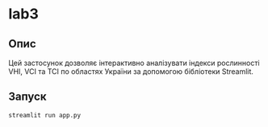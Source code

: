 # lab3
## Опис
Цей застосунок дозволяє інтерактивно аналізувати індекси рослинності VHI, VCI та TCI по областях України за допомогою бібліотеки Streamlit.

## Запуск
```bash
streamlit run app.py
